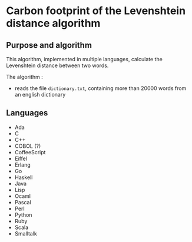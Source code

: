 # Carbon footprint of the Levenshtein distance algorithm

## Purpose and algorithm

This algorithm, implemented in multiple languages, calculate the Levenshtein distance between two words.

The algorithm :
* reads the file `dictionary.txt`, containing more than 20000 words from an english dictionary

## Languages
* Ada
* C
* C++
* COBOL (?)
* CoffeeScript
* Eiffel
* Erlang
* Go
* Haskell
* Java
* Lisp
* Ocaml
* Pascal
* Perl
* Python
* Ruby
* Scala
* Smalltalk
